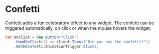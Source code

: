 # Confetti

Confetti adds a fun celebratory effect to any widget. The confetti can be
triggered automatically, on click or when the mouse hovers the widget.

```csharp
var onClick = new Button("Click")
    .HandleClick(() => client.Toast("Did you see the confetti?"))
    .WithConfetti(AnimationTrigger.Click);
```

<WidgetDocs Type="Ivy.Confetti" ExtensionTypes="Ivy.ConfettiExtensions" SourceUrl="https://github.com/Ivy-Interactive/Ivy-Framework/blob/main/Ivy/Widgets/Effects/Confetti.cs"/>
